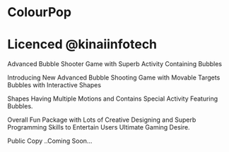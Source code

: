 # ColourPop
# Licenced @kinaiinfotech
Advanced Bubble Shooter Game with Superb Activity Containing Bubbles

Introducing New Advanced Bubble Shooting Game with Movable Targets Bubbles with Interactive Shapes

Shapes Having Multiple Motions and Contains Special Activity Featuring Bubbles.

Overall Fun Package with Lots of Creative Designing and Superb Programming Skills to Entertain Users Ultimate Gaming Desire. 

Public Copy ..Coming Soon...
